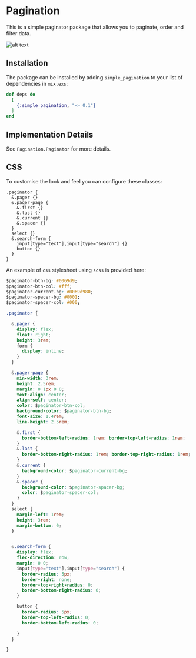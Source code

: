 # Pagination

This is a simple paginator package that allows you to paginate, order and filter data.


![alt text](assets/screenshot.png "Example")

## Installation

The package can be installed
by adding `simple_pagination` to your list of dependencies in `mix.exs`:

```elixir
def deps do
  [
    {:simple_pagination, "~> 0.1"}
  ]
end
```

## Implementation Details

See `Pagination.Paginator` for more details.

## CSS

To customise the look and feel you can configure these classes:

```
.paginator {
  &.pager {}
  &.pager-page {
    &.first {}
    &.last {}
    &.current {}
    &.spacer {}
  }
  select {}
  &.search-form {
    input[type="text"],input[type="search"] {}
    button {}
  }
}
```

An example of `css` stylesheet using `scss` is provided here:

```css
$paginator-btn-bg: #0069d9;
$paginator-btn-col: #fff;
$paginator-current-bg: #0069d980;
$paginator-spacer-bg: #0001;
$paginator-spacer-col: #000;

.paginator {

  &.pager {
    display: flex; 
    float: right; 
    height: 3rem;
    form {
      display: inline;
    }
  }

  &.pager-page {
    min-width: 3rem; 
    height: 2.5rem; 
    margin: 0 1px 0 0;
    text-align: center; 
    align-self: center;
    color: $paginator-btn-col;
    background-color: $paginator-btn-bg;
    font-size: 1.4rem;
    line-height: 2.5rem;

    &.first {
      border-bottom-left-radius: 1rem; border-top-left-radius: 1rem;
    }
    &.last {
      border-bottom-right-radius: 1rem; border-top-right-radius: 1rem;
    }
    &.current {
      background-color: $paginator-current-bg;
    }
    &.spacer {
      background-color: $paginator-spacer-bg;
      color: $paginator-spacer-col;
    }
  }
  select {
    margin-left: 1rem;
    height: 3rem;
    margin-bottom: 0;
  }


  &.search-form {
    display: flex; 
    flex-direction: row;
    margin: 0 0;
    input[type="text"],input[type="search"] {
      border-radius: 5px;
      border-right: none;
      border-top-right-radius: 0;
      border-bottom-right-radius: 0;
    }

    button {
      border-radius: 5px;
      border-top-left-radius: 0;
      border-bottom-left-radius: 0;

    }
  }

}

```


